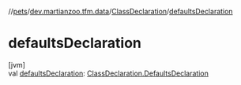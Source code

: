 //[pets](../../../index.md)/[dev.martianzoo.tfm.data](../index.md)/[ClassDeclaration](index.md)/[defaultsDeclaration](defaults-declaration.md)

# defaultsDeclaration

[jvm]\
val [defaultsDeclaration](defaults-declaration.md): [ClassDeclaration.DefaultsDeclaration](-defaults-declaration/index.md)
